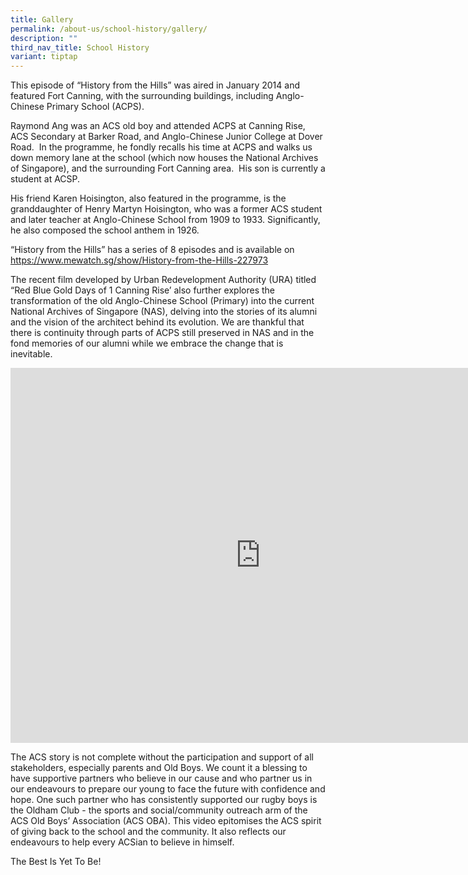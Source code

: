 ```yaml
---
title: Gallery
permalink: /about-us/school-history/gallery/
description: ""
third_nav_title: School History
variant: tiptap
---
```

<p>This episode of “History from the Hills” was aired in January 2014 and
featured Fort Canning, with the surrounding buildings, including Anglo-Chinese
Primary School (ACPS).&nbsp;&nbsp;</p>
<p>Raymond Ang was an ACS old boy and attended ACPS at Canning Rise, ACS
Secondary at Barker Road, and Anglo-Chinese Junior College at Dover Road.&nbsp;
In the programme, he fondly recalls his time at ACPS and walks us down
memory lane at the school (which now houses the National Archives of Singapore),
and the surrounding Fort Canning area.&nbsp; His son is currently a student
at ACSP.</p>
<p>His friend Karen Hoisington, also featured in the programme, is the granddaughter
of Henry Martyn Hoisington, who was a former ACS student and later teacher
at Anglo-Chinese School from 1909 to 1933. Significantly, he also composed
the school anthem in 1926.</p>
<p>“History from the Hills” has a series of 8 episodes and is available on
<a href="https://www.mewatch.sg/show/History-from-the-Hills-227973" rel="noopener nofollow" target="_blank">https://www.mewatch.sg/show/History-from-the-Hills-227973</a>
</p>
<p>The recent film developed by Urban Redevelopment Authority (URA) titled
“Red Blue Gold Days of 1 Canning Rise’ also further explores the transformation
of the old Anglo-Chinese School (Primary) into the current National Archives
of Singapore (NAS), delving into the stories of its alumni and the vision
of the architect behind its evolution. We are thankful that there is continuity
through parts of ACPS still preserved in NAS and in the fond memories of
our alumni while we embrace the change that is inevitable.&nbsp;</p>
<p></p>
<div class="iframe-wrapper">
<iframe height="600" width="800" allowfullscreen="true" frameborder="0" src="https://www.youtube.com/embed/boVl98d_iIc"></iframe>
</div>
<p>The ACS story is not complete without the participation and support of
all stakeholders, especially parents and Old Boys. We count it a blessing
to have supportive partners who believe in our cause and who partner us
in our endeavours to prepare our young to face the future with confidence
and hope. One such partner who has consistently supported our rugby boys
is the Oldham Club - the sports and social/community outreach arm of the
ACS Old Boys’ Association (ACS OBA). This video epitomises the ACS spirit
of giving back to the school and the community. It also reflects our endeavours
to help every ACSian to believe in himself.</p>
<p>The Best Is Yet To Be!</p>
<p>
<br>
</p>